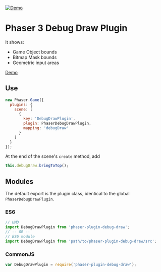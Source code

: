 [![Demo](https://i.imgur.com/b13yOVC.png)](https://codepen.io/samme/full/zMZyOM/ 'Demo')

Phaser 3 Debug Draw Plugin
==========================

It shows:

- Game Object bounds
- Bitmap Mask bounds
- Geometric input areas

[Demo](https://codepen.io/samme/full/zMZyOM/)

Use
---

```javascript
new Phaser.Game({
  plugins: {
    scene: [
      {
        key: 'DebugDrawPlugin',
        plugin: PhaserDebugDrawPlugin,
        mapping: 'debugDraw'
      }
    ]
  }
});
```

At the end of the scene's `create` method, add

```javascript
this.debugDraw.bringToTop();
```

Modules
-------

The default export is the plugin class, identical to the global `PhaserDebugDrawPlugin`.

### ES6

```javascript
// UMD
import DebugDrawPlugin from 'phaser-plugin-debug-draw';
// -- OR --
// ES6 module
import DebugDrawPlugin from 'path/to/phaser-plugin-debug-draw/src';
```

### CommonJS

```javascript
var DebugDrawPlugin = require('phaser-plugin-debug-draw');
```

